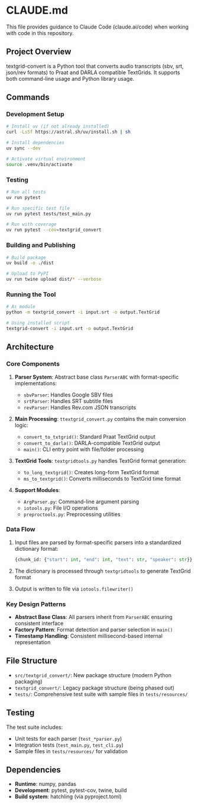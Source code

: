# CLAUDE.md

This file provides guidance to Claude Code (claude.ai/code) when working with code in this repository.

## Project Overview

textgrid-convert is a Python tool that converts audio transcripts (sbv, srt, json/rev formats) to Praat and DARLA compatible TextGrids. It supports both command-line usage and Python library usage.

## Commands

### Development Setup
```bash
# Install uv (if not already installed)
curl -LsSf https://astral.sh/uv/install.sh | sh

# Install dependencies
uv sync --dev

# Activate virtual environment
source .venv/bin/activate
```

### Testing
```bash
# Run all tests
uv run pytest

# Run specific test file
uv run pytest tests/test_main.py

# Run with coverage
uv run pytest --cov=textgrid_convert
```

### Building and Publishing
```bash
# Build package
uv build -o ./dist

# Upload to PyPI
uv run twine upload dist/* --verbose
```

### Running the Tool
```bash
# As module
python -m textgrid_convert -i input.srt -o output.TextGrid

# Using installed script
textgrid-convert -i input.srt -o output.TextGrid
```

## Architecture

### Core Components

1. **Parser System**: Abstract base class `ParserABC` with format-specific implementations:
   - `sbvParser`: Handles Google SBV files
   - `srtParser`: Handles SRT subtitle files  
   - `revParser`: Handles Rev.com JSON transcripts

2. **Main Processing**: `ttextgrid_convert.py` contains the main conversion logic:
   - `convert_to_txtgrid()`: Standard Praat TextGrid output
   - `convert_to_darla()`: DARLA-compatible TextGrid output
   - `main()`: CLI entry point with file/folder processing

3. **TextGrid Tools**: `textgridtools.py` handles TextGrid format generation:
   - `to_long_textgrid()`: Creates long-form TextGrid format
   - `ms_to_textgrid()`: Converts milliseconds to TextGrid time format

4. **Support Modules**:
   - `ArgParser.py`: Command-line argument parsing
   - `iotools.py`: File I/O operations
   - `preproctools.py`: Preprocessing utilities

### Data Flow

1. Input files are parsed by format-specific parsers into a standardized dictionary format:
   ```python
   {chunk_id: {"start": int, "end": int, "text": str, "speaker": str}}
   ```

2. The dictionary is processed through `textgridtools` to generate TextGrid format

3. Output is written to file via `iotools.filewriter()`

### Key Design Patterns

- **Abstract Base Class**: All parsers inherit from `ParserABC` ensuring consistent interface
- **Factory Pattern**: Format detection and parser selection in `main()`
- **Timestamp Handling**: Consistent millisecond-based internal representation

## File Structure

- `src/textgrid_convert/`: New package structure (modern Python packaging)
- `textgrid_convert/`: Legacy package structure (being phased out)
- `tests/`: Comprehensive test suite with sample files in `tests/resources/`

## Testing

The test suite includes:
- Unit tests for each parser (`test_*parser.py`)
- Integration tests (`test_main.py`, `test_cli.py`)
- Sample files in `tests/resources/` for validation

## Dependencies

- **Runtime**: numpy, pandas
- **Development**: pytest, pytest-cov, twine, build
- **Build system**: hatchling (via pyproject.toml)